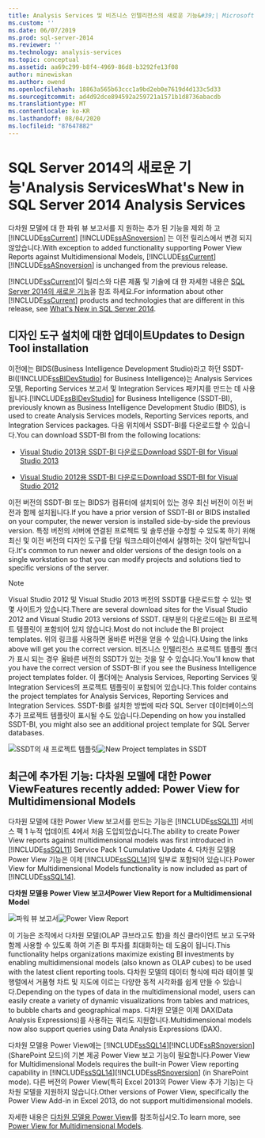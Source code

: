```yaml
---
title: Analysis Services 및 비즈니스 인텔리전스의 새로운 기능&#39;| Microsoft Docs
ms.custom: ''
ms.date: 06/07/2019
ms.prod: sql-server-2014
ms.reviewer: ''
ms.technology: analysis-services
ms.topic: conceptual
ms.assetid: aa69c299-b8f4-4969-86d8-b3292fe13f08
author: minewiskan
ms.author: owend
ms.openlocfilehash: 18863a565b63ccc1a9bd2eb0e7619d4d133c5d33
ms.sourcegitcommit: ad4d92dce894592a259721a1571b1d8736abacdb
ms.translationtype: MT
ms.contentlocale: ko-KR
ms.lasthandoff: 08/04/2020
ms.locfileid: "87647882"
---
```

# <a name="what39s-new-in-sql-server-2014-analysis-services"></a><span data-ttu-id="b05d4-102">SQL Server 2014의 새로운 기능&#39;Analysis Services</span><span class="sxs-lookup"><span data-stu-id="b05d4-102">What&#39;s New in SQL Server 2014 Analysis Services</span></span>
  <span data-ttu-id="b05d4-103">다차원 모델에 대 한 파워 뷰 보고서를 지 원하는 추가 된 기능을 제외 하 고 [!INCLUDE[ssCurrent](../includes/sscurrent-md.md)] [!INCLUDE[ssASnoversion](../includes/ssasnoversion-md.md)] 는 이전 릴리스에서 변경 되지 않았습니다.</span><span class="sxs-lookup"><span data-stu-id="b05d4-103">With exception to added functionality supporting Power View Reports against Multidimensional Models, [!INCLUDE[ssCurrent](../includes/sscurrent-md.md)] [!INCLUDE[ssASnoversion](../includes/ssasnoversion-md.md)] is unchanged from the previous release.</span></span>

 <span data-ttu-id="b05d4-104">[!INCLUDE[ssCurrent](../includes/sscurrent-md.md)]이 릴리스와 다른 제품 및 기술에 대 한 자세한 내용은 [SQL Server 2014의 새로운 기능](../sql-server/what-s-new-in-sql-server-2016.md)을 참조 하세요.</span><span class="sxs-lookup"><span data-stu-id="b05d4-104">For information about other [!INCLUDE[ssCurrent](../includes/sscurrent-md.md)] products and technologies that are different in this release, see [What's New in SQL Server 2014](../sql-server/what-s-new-in-sql-server-2016.md).</span></span>

## <a name="updates-to-design-tool-installation"></a><span data-ttu-id="b05d4-105">디자인 도구 설치에 대한 업데이트</span><span class="sxs-lookup"><span data-stu-id="b05d4-105">Updates to Design Tool installation</span></span>
 <span data-ttu-id="b05d4-106">이전에는 BIDS(Business Intelligence Development Studio)라고 하던 SSDT-BI([!INCLUDE[ssBIDevStudio](../includes/ssbidevstudio-md.md)] for Business Intelligence)는 Analysis Services 모델, Reporting Services 보고서 및 Integration Services 패키지를 만드는 데 사용됩니다.</span><span class="sxs-lookup"><span data-stu-id="b05d4-106">[!INCLUDE[ssBIDevStudio](../includes/ssbidevstudio-md.md)] for Business Intelligence (SSDT-BI), previously known as Business Intelligence Development Studio (BIDS), is used to create Analysis Services models, Reporting Services reports, and Integration Services packages.</span></span> <span data-ttu-id="b05d4-107">다음 위치에서 SSDT-BI를 다운로드할 수 있습니다.</span><span class="sxs-lookup"><span data-stu-id="b05d4-107">You can download SSDT-BI from the following locations:</span></span>

-   [<span data-ttu-id="b05d4-108">Visual Studio 2013용 SSDT-BI 다운로드</span><span class="sxs-lookup"><span data-stu-id="b05d4-108">Download SSDT-BI for Visual Studio 2013</span></span>](https://go.microsoft.com/fwlink/p/?LinkId=396526)

-   [<span data-ttu-id="b05d4-109">Visual Studio 2012용 SSDT-BI 다운로드</span><span class="sxs-lookup"><span data-stu-id="b05d4-109">Download SSDT-BI for Visual Studio 2012</span></span>](https://go.microsoft.com/fwlink/p/?LinkID=273673)

 <span data-ttu-id="b05d4-110">이전 버전의 SSDT-BI 또는 BIDS가 컴퓨터에 설치되어 있는 경우 최신 버전이 이전 버전과 함께 설치됩니다.</span><span class="sxs-lookup"><span data-stu-id="b05d4-110">If you have a prior version of SSDT-BI or BIDS installed on your computer, the newer version is installed side-by-side the previous version.</span></span> <span data-ttu-id="b05d4-111">특정 버전의 서버에 연결된 프로젝트 및 솔루션을 수정할 수 있도록 하기 위해 최신 및 이전 버전의 디자인 도구를 단일 워크스테이션에서 실행하는 것이 일반적입니다.</span><span class="sxs-lookup"><span data-stu-id="b05d4-111">It's common to run newer and older versions of the design tools on a single workstation so that you can modify projects and solutions tied to specific versions of the server.</span></span>

> [!NOTE]
>  <span data-ttu-id="b05d4-112">Visual Studio 2012 및 Visual Studio 2013 버전의 SSDT를 다운로드할 수 있는 몇몇 사이트가 있습니다.</span><span class="sxs-lookup"><span data-stu-id="b05d4-112">There are several download sites for the Visual Studio 2012 and Visual Studio 2013 versions of SSDT.</span></span> <span data-ttu-id="b05d4-113">대부분의 다운로드에는 BI 프로젝트 템플릿이 포함되어 있지 않습니다.</span><span class="sxs-lookup"><span data-stu-id="b05d4-113">Most do not include the BI project templates.</span></span> <span data-ttu-id="b05d4-114">위의 링크를 사용하면 올바른 버전을 얻을 수 있습니다.</span><span class="sxs-lookup"><span data-stu-id="b05d4-114">Using the links above will get you the correct version.</span></span> <span data-ttu-id="b05d4-115">비즈니스 인텔리전스 프로젝트 템플릿 폴더가 표시 되는 경우 올바른 버전의 SSDT가 있는 것을 알 수 있습니다.</span><span class="sxs-lookup"><span data-stu-id="b05d4-115">You'll know that you have the correct version of SSDT-BI if you see the Business Intelligence project templates folder.</span></span> <span data-ttu-id="b05d4-116">이 폴더에는 Analysis Services, Reporting Services 및 Integration Services의 프로젝트 템플릿이 포함되어 있습니다.</span><span class="sxs-lookup"><span data-stu-id="b05d4-116">This folder contains the project templates for Analysis Services, Reporting Services and Integration Services.</span></span> <span data-ttu-id="b05d4-117">SSDT-BI를 설치한 방법에 따라 SQL Server 데이터베이스의 추가 프로젝트 템플릿이 표시될 수도 있습니다.</span><span class="sxs-lookup"><span data-stu-id="b05d4-117">Depending on how you installed SSDT-BI, you might also see an additional project template for SQL Server databases.</span></span>

 <span data-ttu-id="b05d4-118">![SSDT의 새 프로젝트 템플릿](media/ssdt-biprojects.png "SSDT의 새 프로젝트 템플릿")</span><span class="sxs-lookup"><span data-stu-id="b05d4-118">![New Project templates in SSDT](media/ssdt-biprojects.png "New Project templates in SSDT")</span></span>

## <a name="features-recently-added-power-view-for-multidimensional-models"></a><span data-ttu-id="b05d4-119">최근에 추가된 기능: 다차원 모델에 대한 Power View</span><span class="sxs-lookup"><span data-stu-id="b05d4-119">Features recently added: Power View for Multidimensional Models</span></span>
 <span data-ttu-id="b05d4-120">다차원 모델에 대한 Power View 보고서를 만드는 기능은 [!INCLUDE[ssSQL11](../includes/sssql11-md.md)] 서비스 팩 1 누적 업데이트 4에서 처음 도입되었습니다.</span><span class="sxs-lookup"><span data-stu-id="b05d4-120">The ability to create Power View reports against multidimensional models was first introduced in [!INCLUDE[ssSQL11](../includes/sssql11-md.md)] Service Pack 1 Cumulative Update 4.</span></span> <span data-ttu-id="b05d4-121">다차원 모델용 Power View 기능은 이제 [!INCLUDE[ssSQL14](../includes/sssql14-md.md)]의 일부로 포함되어 있습니다.</span><span class="sxs-lookup"><span data-stu-id="b05d4-121">Power View for Multidimensional Models functionality is now included as part of [!INCLUDE[ssSQL14](../includes/sssql14-md.md)].</span></span>

 <span data-ttu-id="b05d4-122">**다차원 모델용 Power View 보고서**</span><span class="sxs-lookup"><span data-stu-id="b05d4-122">**Power View Report for a Multidimensional Model**</span></span>

 <span data-ttu-id="b05d4-123">![파워 뷰 보고서](media/powerviewreport-wn.gif "Power View 보고서")</span><span class="sxs-lookup"><span data-stu-id="b05d4-123">![Power View Report](media/powerviewreport-wn.gif "Power View Report")</span></span>

 <span data-ttu-id="b05d4-124">이 기능은 조직에서 다차원 모델(OLAP 큐브라고도 함)을 최신 클라이언트 보고 도구와 함께 사용할 수 있도록 하여 기존 BI 투자를 최대화하는 데 도움이 됩니다.</span><span class="sxs-lookup"><span data-stu-id="b05d4-124">This functionality helps organizations maximize existing BI investments by enabling multidimensional models (also known as OLAP cubes) to be used with the latest client reporting tools.</span></span> <span data-ttu-id="b05d4-125">다차원 모델의 데이터 형식에 따라 테이블 및 행렬에서 거품형 차트 및 지도에 이르는 다양한 동적 시각화를 쉽게 만들 수 있습니다.</span><span class="sxs-lookup"><span data-stu-id="b05d4-125">Depending on the types of data in the multidimensional model, users can easily create a variety of dynamic visualizations from tables and matrices, to bubble charts and geographical maps.</span></span> <span data-ttu-id="b05d4-126">다차원 모델은 이제 DAX(Data Analysis Expressions)를 사용하는 쿼리도 지원합니다.</span><span class="sxs-lookup"><span data-stu-id="b05d4-126">Multidimensional models now also support queries using Data Analysis Expressions (DAX).</span></span>

 <span data-ttu-id="b05d4-127">다차원 모델용 Power View에는 [!INCLUDE[ssSQL14](../includes/sssql14-md.md)][!INCLUDE[ssRSnoversion](../includes/ssrsnoversion-md.md)](SharePoint 모드)의 기본 제공 Power View 보고 기능이 필요합니다.</span><span class="sxs-lookup"><span data-stu-id="b05d4-127">Power View for Multidimensional Models requires the built-in Power View reporting capability in [!INCLUDE[ssSQL14](../includes/sssql14-md.md)][!INCLUDE[ssRSnoversion](../includes/ssrsnoversion-md.md)] (in SharePoint mode).</span></span> <span data-ttu-id="b05d4-128">다른 버전의 Power View(특히 Excel 2013의 Power View 추가 기능)는 다차원 모델을 지원하지 않습니다.</span><span class="sxs-lookup"><span data-stu-id="b05d4-128">Other versions of Power View, specifically the Power View Add-in in Excel 2013, do not support multidimensional models.</span></span>

 <span data-ttu-id="b05d4-129">자세한 내용은 [다차원 모델용 Power View](https://msdn.microsoft.com/library/dn140246.aspx)를 참조하십시오.</span><span class="sxs-lookup"><span data-stu-id="b05d4-129">To learn more, see [Power View for Multidimensional Models](https://msdn.microsoft.com/library/dn140246.aspx).</span></span>


